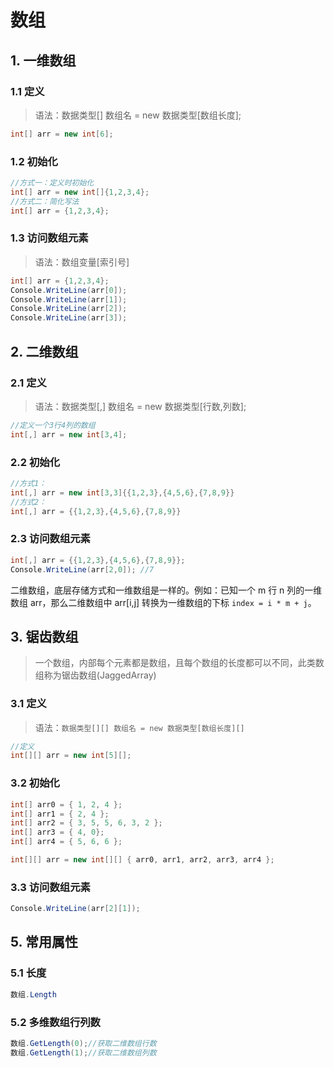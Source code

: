 # 数组

## 1. 一维数组

### 1.1 定义

> 语法：数据类型[] 数组名 = new 数据类型[数组长度];

````c#
int[] arr = new int[6];
````

### 1.2 初始化

````C#
//方式一：定义时初始化
int[] arr = new int[]{1,2,3,4};
//方式二：简化写法
int[] arr = {1,2,3,4};
````

### 1.3 访问数组元素

> 语法：数组变量[索引号]

````C# 
int[] arr = {1,2,3,4};
Console.WriteLine(arr[0]);
Console.WriteLine(arr[1]);
Console.WriteLine(arr[2]);
Console.WriteLine(arr[3]);
````

## 2. 二维数组

### 2.1 定义

> 语法：数据类型[,]  数组名 = new 数据类型[行数,列数];

````C#
//定义一个3行4列的数组
int[,] arr = new int[3,4];
````

### 2.2 初始化

````C#
//方式1：
int[,] arr = new int[3,3]{{1,2,3},{4,5,6},{7,8,9}}
//方式2：
int[,] arr = {{1,2,3},{4,5,6},{7,8,9}}
````

### 2.3 访问数组元素

````C#
int[,] arr = {{1,2,3},{4,5,6},{7,8,9}};
Console.WriteLine(arr[2,0]); //7
````

二维数组，底层存储方式和一维数组是一样的。例如：已知一个 m 行 n 列的一维数组 arr，那么二维数组中 arr[i,j] 转换为一维数组的下标 `index = i * m + j`。

## 3. 锯齿数组

> 一个数组，内部每个元素都是数组，且每个数组的长度都可以不同，此类数组称为锯齿数组(JaggedArray)

### 3.1 定义

> 语法：`数据类型[][] 数组名 = new 数据类型[数组长度][]`

````c#
//定义
int[][] arr = new int[5][];
````

### 3.2 初始化

````c#
int[] arr0 = { 1, 2, 4 };
int[] arr1 = { 2, 4 };
int[] arr2 = { 3, 5, 5, 6, 3, 2 };
int[] arr3 = { 4, 0};
int[] arr4 = { 5, 6, 6 };

int[][] arr = new int[][] { arr0, arr1, arr2, arr3, arr4 };
````

### 3.3 访问数组元素

````c#
Console.WriteLine(arr[2][1]); 
````



## 5. 常用属性

### 5.1 长度

````C#
数组.Length
````

### 5.2 多维数组行列数

````C#
数组.GetLength(0);//获取二维数组行数
数组.GetLength(1);//获取二维数组列数
````



